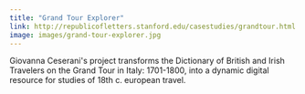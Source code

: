 ```yaml
---
title: "Grand Tour Explorer"
link: http://republicofletters.stanford.edu/casestudies/grandtour.html
image: images/grand-tour-explorer.jpg
---
```

Giovanna Ceserani's project transforms the Dictionary of British and Irish Travelers on the Grand Tour in Italy: 1701-1800, into a dynamic digital resource for studies of 18th c. european travel.
